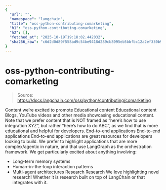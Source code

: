```yaml
---
{
  "url": "",
  "namespace": "langchain",
  "title": "oss-python-contributing-comarketing",
  "h1": "oss-python-contributing-comarketing",
  "h2": [],
  "fetched_at": "2025-10-19T19:18:02.442032",
  "sha256_raw": "c6d2d0d89f558ad9c54be9418d289cb8995eb5bbfbc12a2ef330b97cb0b67dd9"
}
---
```


# oss-python-contributing-comarketing

> Source: https://docs.langchain.com/oss/python/contributing/comarketing

Content we’re excited to promote
Educational content
Educational content
Blogs, YouTube videos and other media showcasing educational content. Note that we prefer content that is NOT framed as “here’s how to use integration XYZ”, but rather “here’s how to do ABC”, as we find that is more educational and helpful for developers.
End-to-end applications
End-to-end applications
End-to-end applications are great resources for developers looking to build. We prefer to highlight applications that are more complex/agentic in nature, and that use LangGraph as the orchestration framework. We get particularly excited about anything involving:
- Long-term memory systems
- Human-in-the-loop interaction patterns
- Multi-agent architectures
Research
Research
We love highlighting novel research! Whether it is research built on top of LangChain or that integrates with it.
